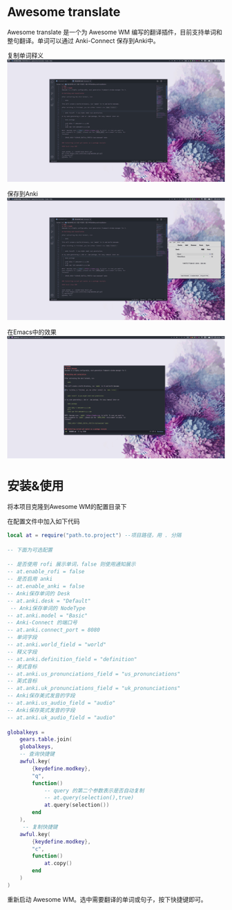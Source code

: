 # Awesome translate

Awesome translate 是一个为 Awesome WM 编写的翻译插件，目前支持单词和整句翻译。单词可以通过 Anki-Connect 保存到Anki中。

复制单词释义
![copy](./screenshots/copy.gif)

保存到Anki
![save-anki](./screenshots/save-anki.gif)

在Emacs中的效果
![emacs](./screenshots/emacs.gif)


# 安装&使用

将本项目克隆到Awesome WM的配置目录下

在配置文件中加入如下代码

``` lua
local at = require("path.to.project") --项目路径，用 . 分隔

-- 下面为可选配置

-- 是否使用 rofi 展示单词，false 则使用通知展示
-- at.enable_rofi = false
-- 是否启用 anki
-- at.enable_anki = false
-- Anki保存单词的 Desk
-- at.anki.desk = "Default"
 -- Anki保存单词的 NodeType
-- at.anki.model = "Basic"
-- Anki-Connect 的端口号
-- at.anki.connect_port = 8080
-- 单词字段
-- at.anki.world_field = "world"
-- 释义字段
-- at.anki.definition_field = "definition"
-- 美式音标
-- at.anki.us_pronunciations_field = "us_pronunciations"
-- 英式音标
-- at.anki.uk_pronunciations_field = "uk_pronunciations"
-- Anki保存美式发音的字段
-- at.anki.us_audio_field = "audio"
-- Anki保存英式发音的字段
-- at.anki.uk_audio_field = "audio"

globalkeys =
    gears.table.join(
    globalkeys,
    -- 查询快捷键
    awful.key(
        {keydefine.modkey},
        "q",
        function()
            -- query 的第二个参数表示是否自动复制
            -- at.query(selection(),true)
            at.query(selection())
        end
    ),
     -- 复制快捷键
    awful.key(
        {keydefine.modkey},
        "c",
        function()
            at.copy()
        end
    )
)

```

重新启动 Awesome WM。选中需要翻译的单词或句子，按下快捷键即可。


